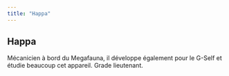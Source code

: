 ```yaml
---
title: "Happa"
---
```


Happa
-----




Mécanicien à bord du Megafauna, il développe également pour le G-Self et étudie beaucoup cet appareil. Grade lieutenant.
